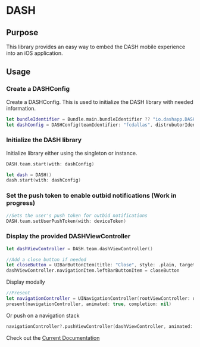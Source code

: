 # DASH

## Purpose

This library provides an easy way to embed the DASH mobile experience into an iOS application.

## Usage

### Create a DASHConfig

Create a DASHConfig. This is used to initialize the DASH library with needed information.

```swift
let bundleIdentifier = Bundle.main.bundleIdentifier ?? "io.dashapp.DASHEmbed"
let dashConfig = DASHConfig(teamIdentifier: "fcdallas", distrubutorIdentifier: "DASH_DISTRIBUTOR", applicationIdentifier: bundleIdentifier)
```
### Initialize the DASH library

Initialize library either using the singleton or instance.

```swift
DASH.team.start(with: dashConfig)
```
```swift
let dash = DASH()
dash.start(with: dashConfig)
```

### Set the push token to enable outbid notifications (Work in progress)

```swift
//Sets the user's push token for outbid notifications
DASH.team.setUserPushToken(with: deviceToken)
```

### Display the provided DASHViewController

```swift
let dashViewController = DASH.team.dashViewController()

//Add a close button if needed
let closeButton = UIBarButtonItem(title: "Close", style: .plain, target: self, action: #selector(closeDASHModal))
dashViewController.navigationItem.leftBarButtonItem = closeButton
```
Display modally

```swift
//Present
let navigationController = UINavigationController(rootViewController: dashViewController)
present(navigationController, animated: true, completion: nil)
```
Or push on a navigation stack

```swift
navigationController?.pushViewController(dashViewController, animated: true)
```

Check out the [Current Documentation](https://bitbucket.org/dashdev/dash-embed-ios/raw/697027e709f319c152ac7638f02bebfb5e7f25ea/Documentation/DASHAuctions_V1.pdf)
